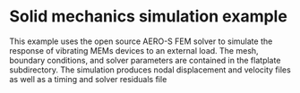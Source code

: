 # Solid mechanics simulation example
This example uses the open source AERO-S FEM solver to simulate the response of 
vibrating MEMs devices to an external load. 
The mesh, boundary conditions, and solver parameters are contained in the flatplate subdirectory. 
The simulation produces nodal displacement and velocity files as well as a timing and 
solver residuals file 